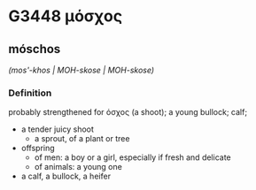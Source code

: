 # G3448 μόσχος

## móschos

_(mos'-khos | MOH-skose | MOH-skose)_

### Definition

probably strengthened for όσχος (a shoot); a young bullock; calf; 

- a tender juicy shoot
  - a sprout, of a plant or tree
- offspring
  - of men: a boy or a girl, especially if fresh and delicate
  - of animals: a young one
- a calf, a bullock, a heifer
